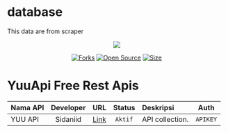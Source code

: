 # database
This data are from scraper


<p align="center">
<img src="https://cdn.yuuapi.xyz/main/favicon/apple-touch-icon.png">
</p>

<p align="center">
<a href="https://github.com/Yuu-BOT/Yuu-BOT/Database"><img title="Forks" src="https://img.shields.io/github/forks/Yuu-BOT/Database?color=red&style=flat-square"></a>
<a href="https://github.com/Yuu-BOT/Yuu-BOT/Database"><img title="Open Source" src="https://badges.frapsoft.com/os/v2/open-source.svg?v=103"></a>
<a href="https://github.com/Yuu-BOT/Yuu-BOT/Database"><img title="Size" src="https://img.shields.io/github/repo-size/Yuu-BOT/Database?style=flat-square&color=green"></a>
</p>

# YuuApi Free Rest Apis

| Nama API        | Developer | URL | Status  | Deskripsi | Auth |
| --------------- |:---------:|:---:|:-------:|:----------|:------:|
| YUU API | Sidaniid | [Link](https://yuuapi.xyz) | `Aktif` | API collection. | `APIKEY` |
